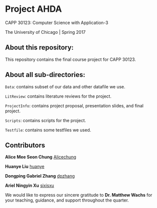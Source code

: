 # Project AHDA

CAPP 30123: Computer Science with Application-3

The University of Chicago | Spring 2017

## About this repository:
This repository contains the final course project for CAPP 30123.

## About all sub-directories:

<code>Data</code>: contains subset of our data and other datafile we use.

<code>LitReview</code>: contains literature reviews for the project.

<code>ProjectInfo</code>: contains project proposal, presentation slides, and 
final project. 

<code>Scripts</code>: contains scripts for the project. 

<code>Testfile</code>: contains some testfiles we used. 

## Contributors
**Alice Mee Seon Chung** [Alicechung](https://github.com/Alicechung)

**Huanye Liu** [huanye](https://github.com/huanye)

**Dongping Gabriel Zhang** [dpzhang](https://github.com/dpzhang)

**Ariel Ningyin Xu** [sixisxu](https://github.com/sixisxu)

We would like to express our sincere gratitude to **Dr. Matthew Wachs** for 
your teaching, guidance, and support throughout the quarter.
